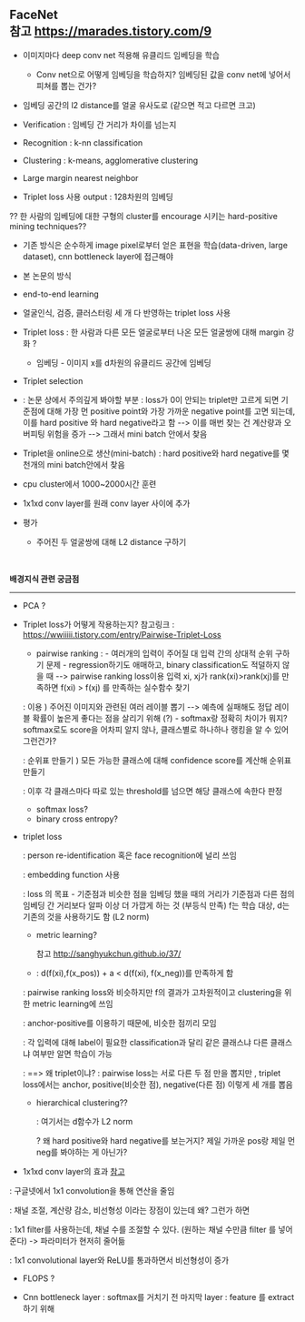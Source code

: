 **FaceNet** </br>
참고 <https://marades.tistory.com/9> 
---

* 이미지마다 deep conv net 적용해 유클리드 임베딩을 학습 
  - Conv net으로 어떻게 임베딩을 학습하지? 임베딩된 값을 conv net에 넣어서 피쳐를 뽑는 건가?

*  임베딩 공간의 l2 distance를 얼굴 유사도로 (같으면 적고 다르면 크고) 

  - Verification : 임베딩 간 거리가 차이를 넘는지

  - Recognition : k-nn classification

  - Clustering : k-means, agglomerative clustering 

* Large margin nearest neighbor

* Triplet loss 사용 output : 128차원의 임베딩 

?? 한 사람의 임베딩에 대한 구형의 cluster를 encourage 시키는 hard-positive mining techniques??

*  기존 방식은 순수하게 image pixel로부터 얻은 표현을 학습(data-driven, large dataset), cnn bottleneck layer에 접근해야  

*  본 논문의 방식

  - end-to-end learning 

  - 얼굴인식, 검증, 클러스터링 세 개 다 반영하는 triplet loss 사용 

  - Triplet loss : 한 사람과 다른 모든 얼굴로부터 나온 모든 얼굴쌍에 대해 margin 강화 ?
    - 임베딩 - 이미지 x를 d차원의 유클리드 공간에 임베딩 

-  Triplet selection
  - : 논문 상에서 주의깊게 봐야할 부분 
    : loss가 0이 안되는 triplet만 고르게 되면 기준점에 대해 가장 먼 positive point와 가장 가까운 negative point를 고면 되는데, 이를 hard positive 와 hard negative라고 함 --> 이를 매번 찾는 건 계산량과 오버피팅 위험을 증가 --> 그래서 mini batch 안에서 찾음 

-  Triplet을 online으로 생산(mini-batch) : hard positive와 hard negative를 몇 천개의 mini batch안에서 찾음  

- cpu cluster에서 1000~2000시간 훈련 

-  1x1xd conv layer를 원래 conv layer 사이에 추가 

- 평가
  - 주어진 두 얼굴쌍에 대해 L2 distance 구하기 

​        

 

**배경지식 관련 궁금점** 

---

-  PCA ?

- Triplet loss가 어떻게 작용하는지? 
  참고링크 : <https://wwiiiii.tistory.com/entry/Pairwise-Triplet-Loss> 
  - pairwise ranking 
    : - 여러개의 입력이 주어질 대 입력 간의 상대적 순위 구하기 문제 - regression하기도 애매하고, binary classification도 적덜하지 않을 때 --> pairwise ranking loss이용 입력 xi, xj가 rank(xi)>rank(xj)를 만족하면 f(xi) > f(xj) 를 만족하는 실수함수 찾기 

  : 이용 ) 주어진 이미지와 관련된 여러 레이블 뽑기 --> 예측에 실패해도 정답 레이블 확률이 높은게 좋다는 점을 살리기 위해 (?)  - softmax랑 정확히 차이가 뭐지? softmax로도 score을 어차피 알지 않나, 클래스별로 하나하나 랭킹을 알 수 있어 그런건가? 

  : 순위표 만들기 ) 모든 가능한 클래스에 대해 confidence score를 계산해 순위표 만들기  

  : 이후 각 클래스마다 따로 있는 threshold를 넘으면 해당 클래스에 속한다 판정 

  - softmax loss?
  - binary cross entropy? 

- triplet loss 

  : person re-identification 혹은 face recognition에 널리 쓰임 

  : embedding function 사용 

  : loss 의 목표 - 기준점과 비슷한 점을 임베딩 했을 때의 거리가 기준점과 다른 점의 임베딩 간 거리보다 알파 이상 더 가깝게 하는 것 (부등식 만족) f는 학습 대상, d는 기존의 것을 사용하기도 함 (L2 norm)

  - metric learning? 

    참고 <http://sanghyukchun.github.io/37/> 
   - : d(f(xi),f(x_pos)) + a < d(f(xi), f(x_neg))를 만족하게 함 

    : pairwise ranking loss와 비슷하지만 f의 결과가 고차원적이고 clustering을 위한 metric learning에 쓰임 

    : anchor-positive를 이용하기 때문에, 비슷한 점끼리 모임 

    : 각 입력에 대해 label이 필요한 classification과 달리 같은 클래스냐 다른 클래스냐 여부만 알면 학습이 가능 

    : ==> 왜 triplet이냐? : pairwise loss는 서로 다른 두 점 만을 뽑지만 , triplet loss에서는 anchor, positive(비슷한 점), negative(다른 점) 이렇게 세 개를 뽑음

    - hierarchical clustering??

	    : 여기서는 d함수가 L2 norm 

 		? 왜 hard positive와 hard negative를 보는거지? 제일 가까운 pos랑 제일 먼 neg를 봐야하는 게 아닌가?

- 1x1xd conv layer의 효과 
[참고](https://hwiyong.tistory.com/45)

 : 구글넷에서 1x1 convolution을 통해 연산을 줄임
 
 : 채널 조절, 계산량 감소, 비선형성 이라는 장점이 있는데 왜? 그런가 하면
 
 : 1x1 filter를 사용하는데, 채널 수를 조절할 수 있다. (원하는 채널 수만큼 filter 를 넣어 준다) -> 파라미터가 현저히 줄어듦
 
 : 1x1 convolutional layer와 ReLU를 통과하면서 비선형성이 증가 
 
 

-  FLOPS  ?

-  Cnn bottleneck layer
 : softmax를 거치기 전 마지막 layer
 : feature 를 extract하기 위해 
